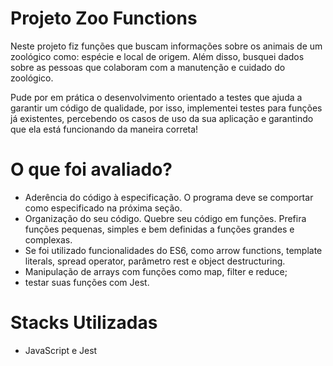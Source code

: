 # Projeto Zoo Functions

Neste projeto fiz funções que buscam informações sobre os animais de um zoológico como: espécie e local de origem. Além disso, busquei dados sobre as pessoas que colaboram com a manutenção e cuidado do zoológico. 

Pude por em prática o desenvolvimento orientado a testes que ajuda a garantir um código de qualidade, por isso, implementei testes para funções já existentes, percebendo os casos de uso da sua aplicação e garantindo que ela está funcionando da maneira correta!

# O que foi avaliado?

- Aderência do código à especificação. O programa deve se comportar como especificado na próxima seção.
- Organização do seu código. Quebre seu código em funções. Prefira funções pequenas, simples e bem definidas a funções grandes e complexas.
- Se foi utilizado funcionalidades do ES6, como arrow functions, template literals, spread operator, parâmetro rest e object destructuring.
- Manipulação de arrays com funções como map, filter e reduce;
- testar suas funções com Jest.

# Stacks Utilizadas
- JavaScript e Jest
